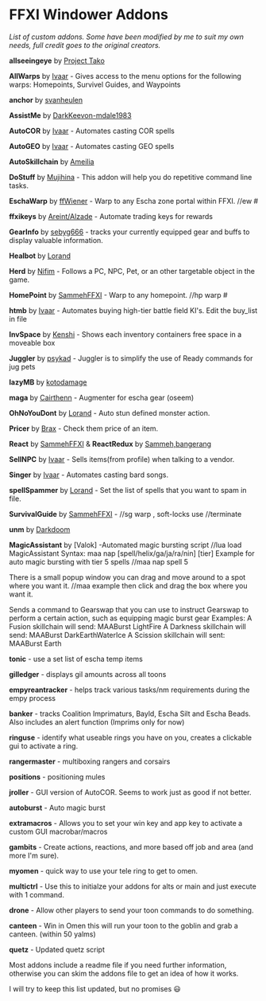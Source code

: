 # FFXI Windower Addons
_List of custom addons. Some have been modified by me to suit my own needs, full credit goes to the original creators._

**allseeingeye** by [Project Tako](https://github.com/ProjectTako/ffxi-addons)

**AllWarps** by [Ivaar](https://github.com/Ivaar/Windower-addons) - Gives access to the menu options for the following warps: Homepoints, Survivel Guides, and Waypoints

**anchor** by [svanheulen](https://github.com/svanheulen/anchor-windower-addon)

**AssistMe** by [DarkKeevon-mdale1983](https://github.com/mdale1983/Addons)

**AutoCOR** by [Ivaar](https://github.com/Ivaar/Windower-addons) - Automates casting COR spells

**AutoGEO** by [Ivaar](https://github.com/Ivaar/Windower-addons) - Automates casting GEO spells

**AutoSkillchain** by [Ameilia](#)

**DoStuff** by [Mujihina](https://github.com/mujihina/dostuff) - This addon will help you do repetitive command line tasks.

**EschaWarp** by [ffWiener](https://github.com/ffWiener/EschaWarp) - Warp to any Escha zone portal within FFXI. //ew #

**ffxikeys** by [Areint/Alzade](https://github.com/Tny5989/FFXIKeys) - Automate trading keys for rewards

**GearInfo** by [sebyg666](https://github.com/sebyg666/GearInfo) - tracks your currently equipped gear and buffs to display valuable information.

**Healbot** by [Lorand](https://github.com/lorand-ffxi/HealBot)

**Herd** by [Nifim](https://github.com/Nifim/Herd) - Follows a PC, NPC, Pet, or an other targetable object in the game.

**HomePoint** by [SammehFFXI](https://github.com/SammehFFXI/FFXIAddons) - Warp to any homepoint. //hp warp <homepoint> #

**htmb** by [Ivaar](https://github.com/Ivaar/Windower-addons) - Automates buying high-tier battle field KI's. Edit the buy_list in file

**InvSpace** by [Kenshi]() - Shows each inventory containers free space in a moveable box

**Juggler** by [psykad](https://github.com/psykad/Juggler) - Juggler is to simplify the use of Ready commands for jug pets

**lazyMB** by [kotodamage](https://github.com/nekonok/lazyMB)

**maga** by [Cairthenn](https://github.com/cairface/maga) - Augmenter for escha gear (oseem)

**OhNoYouDont** by [Lorand](https://github.com/lorand-ffxi/OhNoYouDont) - Auto stun defined monster action.

**Pricer** by [Brax]() - Check them price of an item.

**React** by [SammehFFXI](https://github.com/SammehFFXI/FFXIAddons) & **ReactRedux** by [Sammeh,bangerang]()

**SellNPC** by [Ivaar](https://github.com/Ivaar/Windower-addons) - Sells items(from profile) when talking to a vendor.

**Singer** by [Ivaar](https://github.com/Ivaar/Windower-addons) - Automates casting bard songs.

**spellSpammer** by [Lorand](https://github.com/lorand-ffxi/addons) - Set the list of spells that you want to spam in file.

**SurvivalGuide** by [SammehFFXI](https://github.com/SammehFFXI/FFXIAddons) - //sg warp <zone> , soft-locks use //terminate

**unm** by [Darkdoom]()

**MagicAssistant** by [Valok] -Automated magic bursting script
  //lua load MagicAssistant
  Syntax: maa nap [spell/helix/ga/ja/ra/nin] [tier]
  Example for auto magic bursting with tier 5 spells
	//maa nap spell 5

  There is a small popup window you can drag and move around to a spot where you want it.
	//maa example
  then click and drag the box where you want it.

  Sends a command to Gearswap that you can use to instruct Gearswap to perform a certain action, such as equipping magic burst gear
  Examples:
	A Fusion skillchain will send:  MAABurst LightFire
	A Darkness skillchain will send: MAABurst DarkEarthWaterIce
	A Scission skillchain will sent: MAABurst Earth

**tonic** - use a set list of escha temp items

**gilledger** - displays gil amounts across all toons

**empyreantracker** - helps track various tasks/nm requirements during the empy process

**banker** - tracks Coalition Imprimaturs, Bayld, Escha Silt and Escha Beads. Also includes an alert function (Imprims only for now)

**ringuse** - identify what useable rings you have on you, creates a clickable gui to activate a ring.

**rangermaster** - multiboxing rangers and corsairs

**positions** - positioning mules

**jroller** - GUI version of AutoCOR. Seems to work just as good if not better.

**autoburst** - Auto magic burst

**extramacros** - Allows you to set your win key and app key to activate a custom GUI macrobar/macros

**gambits** - Create actions, reactions, and more based off job and area (and more I'm sure).

**myomen** - quick way to use your tele ring to get to omen.

**multictrl** - Use this to initialze your addons for alts or main and just execute with 1 command.

**drone** - Allow other players to send your toon commands to do something.

**canteen** - Win in Omen this will run your toon to the goblin and grab a canteen. (within 50 yalms)

**quetz** - Updated quetz script
	
Most addons include a readme file if you need further information, otherwise you can skim the addons file to get an idea of how it works.

I will try to keep this list updated, but no promises :smiley:
